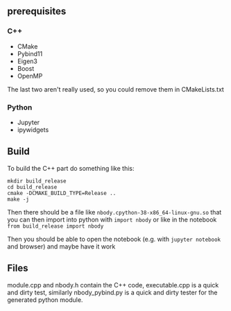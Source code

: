 ## prerequisites
### C++
- CMake
- Pybind11
- Eigen3
- Boost
- OpenMP

The last two aren't really used, so you could remove them in CMakeLists.txt

### Python
- Jupyter
- ipywidgets

## Build
To build the C++ part do something like this:
```
mkdir build_release
cd build_release
cmake -DCMAKE_BUILD_TYPE=Release ..
make -j
```

Then there should be a file like `nbody.cpython-38-x86_64-linux-gnu.so` that you can then import into python with `import nbody` or like in the notebook `from build_release import nbody`

Then you should be able to open the notebook (e.g. with `jupyter notebook` and browser) and maybe have it work
## Files
module.cpp and nbody.h contain the C++ code, executable.cpp is a quick and dirty test, similarly nbody_pybind.py is a quick and dirty tester for the generated python module.
